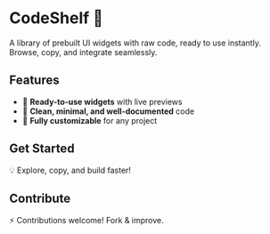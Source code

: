 # CodeShelf 🚀  

A library of prebuilt UI widgets with raw code, ready to use instantly.  
Browse, copy, and integrate seamlessly.  

## Features  
- 🔹 **Ready-to-use widgets** with live previews  
- 🔹 **Clean, minimal, and well-documented** code  
- 🔹 **Fully customizable** for any project  

## Get Started  
💡 Explore, copy, and build faster!  

## Contribute  
⚡ Contributions welcome! Fork & improve.  
